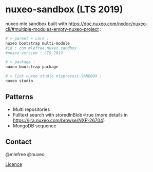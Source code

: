 # nuxeo-sandbox (LTS 2019)
nuxeo mle sandbox built with https://doc.nuxeo.com/nxdoc/nuxeo-cli/#multiple-modules-empty-nuxeo-project :

```bash
# > parent + core :
nuxeo bootstrap multi-module
#id : com.mlefree.nuxeo.sandbox
#nuxeo version : LTS 2019

# > package :
nuxeo bootstrap package

# > link nuxeo studio mleprevost-SANDBOX :
nuxeo studio
```

## Patterns
 
- Multi repositories
- Fulltext search with storedInBlob=true (more details in https://jira.nuxeo.com/browse/NXP-26704)
- MongoDB sequence

## Contact

@mlefree @nuxeo

[Licence](./LICENSE)

